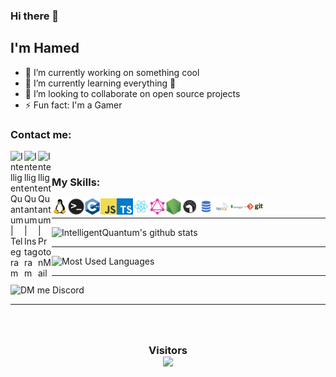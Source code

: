 ### Hi there 👋

## I'm Hamed
- 🔭 I’m currently working on something cool
- 🌱 I’m currently learning everything 🤣
- 👯 I’m looking to collaborate on open source projects
- ⚡ Fun fact: I'm a Gamer

### Contact me:

[<img align="left" alt="IntelligentQuantum | Telegram" width="22px" src="https://cdn.jsdelivr.net/npm/simple-icons@v3/icons/telegram.svg" />][telegram]
[<img align="left" alt="IntelligentQuantum | Instagram" width="22px" src="https://cdn.jsdelivr.net/npm/simple-icons@v3/icons/instagram.svg" />][instagram]
[<img align="left" alt="IntelligentQuantum | ProtonMail" width="22px" src="https://cdn.jsdelivr.net/npm/simple-icons@3.4.1/icons/protonmail.svg" />][protonmail]

<br />

### My Skills:

[<img align="left" alt="GNU/Linux" title="GNU/Linux" width="26px" src="https://raw.githubusercontent.com/github/explore/80688e429a7d4ef2fca1e82350fe8e3517d3494d/topics/linux/linux.png" />][github]
[<img align="left" alt="Terminal" title="Terminal" width="26px" src="https://raw.githubusercontent.com/github/explore/80688e429a7d4ef2fca1e82350fe8e3517d3494d/topics/terminal/terminal.png" />][github]
[<img align="left" alt="C++" title="C++" width="26px" src="https://raw.githubusercontent.com/github/explore/361e2821e2dea67711cde99c9c40ed357061cf27/topics/cpp/cpp.png" />][github]
[<img align="left" alt="JavaScript" title="JavaScript" width="26px" src="https://raw.githubusercontent.com/github/explore/80688e429a7d4ef2fca1e82350fe8e3517d3494d/topics/javascript/javascript.png" />][github]
[<img align="left" alt="TypeScript" title="TypeScript" width="26px" src="https://raw.githubusercontent.com/github/explore/80688e429a7d4ef2fca1e82350fe8e3517d3494d/topics/typescript/typescript.png" />][github]
[<img align="left" alt="React" title="React" width="26px" src="https://raw.githubusercontent.com/github/explore/80688e429a7d4ef2fca1e82350fe8e3517d3494d/topics/react/react.png" />][github]
[<img align="left" alt="GraphQL" title="GraphQL" width="26px" src="https://raw.githubusercontent.com/github/explore/80688e429a7d4ef2fca1e82350fe8e3517d3494d/topics/graphql/graphql.png" />][github]
[<img align="left" alt="Node.js" title="Node.js" width="26px" src="https://raw.githubusercontent.com/github/explore/80688e429a7d4ef2fca1e82350fe8e3517d3494d/topics/nodejs/nodejs.png" />][github]
[<img align="left" alt="Deno" title="Deno" width="26px" src="https://raw.githubusercontent.com/github/explore/361e2821e2dea67711cde99c9c40ed357061cf27/topics/deno/deno.png" />][github]
[<img align="left" alt="SQL" title="SQL" width="26px" src="https://raw.githubusercontent.com/github/explore/80688e429a7d4ef2fca1e82350fe8e3517d3494d/topics/sql/sql.png" />][github]
[<img align="left" alt="MySQL" title="MySQL" width="26px" src="https://raw.githubusercontent.com/github/explore/80688e429a7d4ef2fca1e82350fe8e3517d3494d/topics/mysql/mysql.png" />][github]
[<img align="left" alt="MongoDB" title="MongoDB" width="26px" src="https://raw.githubusercontent.com/github/explore/80688e429a7d4ef2fca1e82350fe8e3517d3494d/topics/mongodb/mongodb.png" />][github]
[<img align="left" alt="Git" title="Git" width="26px" src="https://raw.githubusercontent.com/github/explore/80688e429a7d4ef2fca1e82350fe8e3517d3494d/topics/git/git.png" />][github]

<br />

---

![IntelligentQuantum's github stats](https://github-readme-stats.vercel.app/api?username=IntelligentQuantum&show_icons=true)

---

![Most Used Languages](https://github-readme-stats.vercel.app/api/top-langs/?username=intelligentquantum&layout=compact)

---

![DM me Discord](https://discord.c99.nl/widget/theme-2/550013353171484682.png)
    
[github]: https://github.com/IntelligentQuantum
[Instagram]: https://instagram.com/IntelligentQuantum
[Telegram]: https://t.me/IntelligentQuantum
[ProtonMail]: mailto:IntelligentQuantum@ProtonMail.Com

---

<h3 align="center"> 
<br>
<br>
Visitors<br>
<img src="https://profile-counter.glitch.me/IntelligentQuantum/count.svg" />
</h3>
<br>
<br>  
